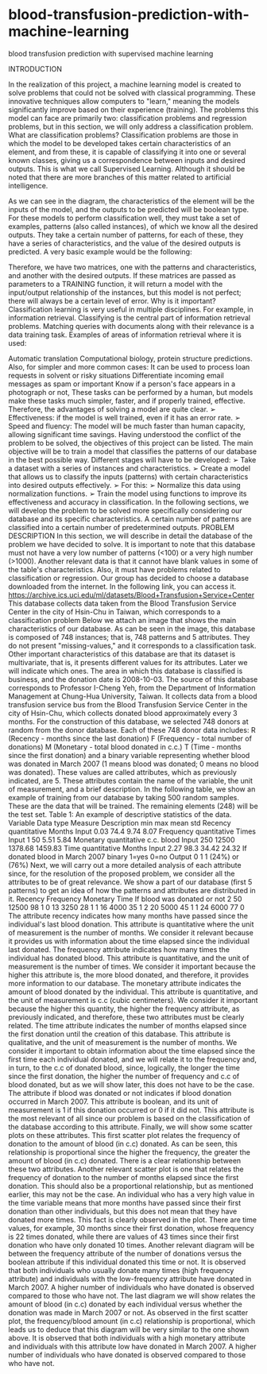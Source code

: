 # blood-transfusion-prediction-with-machine-learning
blood transfusion prediction with supervised machine learning


INTRODUCTION

In the realization of this project, a machine learning model is created to solve problems that could not be solved with classical programming. These innovative techniques allow computers to "learn," meaning the models significantly improve based on their experience (training).
The problems this model can face are primarily two: classification problems and regression problems, but in this section, we will only address a classification problem.
What are classification problems?
Classification problems are those in which the model to be developed takes certain characteristics of an element, and from these, it is capable of classifying it into one or several known classes, giving us a correspondence between inputs and desired outputs. This is what we call Supervised Learning.
Although it should be noted that there are more branches of this matter related to artificial intelligence.

As we can see in the diagram, the characteristics of the element will be the inputs of the model, and the outputs to be predicted will be boolean type.
For these models to perform classification well, they must take a set of examples, patterns (also called instances), of which we know all the desired outputs.
They take a certain number of patterns, for each of these, they have a series of characteristics, and the value of the desired outputs is predicted.
A very basic example would be the following:

Therefore, we have two matrices, one with the patterns and characteristics, and another with the desired outputs.
If these matrices are passed as parameters to a TRAINING function, it will return a model with the input/output relationship of the instances, but this model is not perfect; there will always be a certain level of error.
Why is it important?
Classification learning is very useful in multiple disciplines. For example, in information retrieval. Classifying is the central part of information retrieval problems. Matching queries with documents along with their relevance is a data training task.
Examples of areas of information retrieval where it is used:

Automatic translation
Computational biology, protein structure predictions.
Also, for simpler and more common cases:
It can be used to process loan requests in solvent or risky situations
Differentiate incoming email messages as spam or important
Know if a person's face appears in a photograph or not,
These tasks can be performed by a human, but models make these tasks much simpler, faster, and if properly trained, effective.
Therefore, the advantages of solving a model are quite clear.
➢ Effectiveness: if the model is well trained, even if it has an error rate.
➢ Speed and fluency: The model will be much faster than human capacity, allowing significant time savings.
Having understood the conflict of the problem to be solved, the objectives of this project can be listed.
The main objective will be to train a model that classifies the patterns of our database in the best possible way.
Different stages will have to be developed:
➢ Take a dataset with a series of instances and characteristics.
➢ Create a model that allows us to classify the inputs (patterns) with certain
characteristics into desired outputs effectively.
➢ For this:
➢ Normalize this data using normalization functions.
➢ Train the model using functions to improve its effectiveness and accuracy in
classification.
In the following sections, we will develop the problem to be solved more specifically considering our database and its specific characteristics.
A certain number of patterns are classified into a certain number of predetermined outputs.
PROBLEM DESCRIPTION
In this section, we will describe in detail the database of the problem we have decided to solve.
It is important to note that this database must not have a very low number of patterns (<100) or a very high number (>1000). Another relevant data is that it cannot have blank values in some of the table's characteristics. Also, it must have problems related to classification or regression.
Our group has decided to choose a database downloaded from the internet. In the following link, you can access it.
https://archive.ics.uci.edu/ml/datasets/Blood+Transfusion+Service+Center
This database collects data taken from the Blood Transfusion Service Center in the city of Hsin-Chu in Taiwan, which corresponds to a classification problem
Below we attach an image that shows the main characteristics of our database.
As can be seen in the image, this database is composed of 748 instances; that is, 748 patterns and 5 attributes. They do not present "missing-values," and it corresponds to a classification task. Other important characteristics of this database are that its dataset is multivariate, that is, it presents different values for its attributes. Later we will indicate which ones. The area in which this database is classified is business, and the donation date is 2008-10-03.
The source of this database corresponds to Professor I-Cheng Yeh, from the Department of Information Management at Chung-Hua University, Taiwan. It collects data from a blood transfusion service bus from the Blood Transfusion Service Center in the city of Hsin-Chu, which collects donated blood approximately every 3 months. For the construction of this database, we selected 748 donors at random from the donor database. Each of these 748 donor data includes:
R (Recency - months since the last donation)
F (Frequency - total number of donations)
M (Monetary - total blood donated in c.c.)
T (Time - months since the first donation)
and a binary variable representing whether blood was donated in March 2007 (1
means blood was donated; 0 means no blood was donated).
These values ​​are called attributes, which as previously indicated, are 5.
These attributes contain the name of the variable, the unit of measurement, and a brief description.
In the following table, we show an example of training from our database by taking 500 random samples. These are the data that will be trained. The remaining elements (248) will be the test set.
Table 1: An example of descriptive statistics of the data.
Variable Data type Measure Description min max mean std
Recency quantitative Months Input 0.03 74.4 9.74 8.07
Frequency quantitative Times Input 1 50 5.51 5.84
Monetary quantitative c.c.
blood
Input 250 12500 1378.68 1459.83
Time quantitative Months Input 2.27 98.3 34.42 24.32
If donated
blood in
March 2007
binary 1=yes
0=no
Output 0 1 1 (24%) or
(76%)
Next, we will carry out a more detailed analysis of each attribute since, for the resolution of the proposed problem, we consider all the attributes to be of great relevance.
We show a part of our database (first 5 patterns) to get an idea of ​​how the patterns and attributes are distributed in it.
Recency Frequency Monetary Time If blood was
donated or not
2 50 12500 98 1
0 13 3250 28 1
1 16 4000 35 1
2 20 5000 45 1
1 24 6000 77 0
The attribute recency indicates how many months have passed since the individual's last blood donation. This attribute is quantitative where the unit of measurement is the number of months. We consider it relevant because it provides us with information about the time elapsed since the individual last donated.
The frequency attribute indicates how many times the individual has donated blood. This attribute is quantitative, and the unit of measurement is the number of times. We consider it important because the higher this attribute is, the more blood donated, and therefore, it provides more information to our database.
The monetary attribute indicates the amount of blood donated by the individual. This attribute is quantitative, and the unit of measurement is c.c (cubic centimeters). We consider it important because the higher this quantity, the higher the frequency attribute, as previously indicated, and therefore, these two attributes must be clearly related.
The time attribute indicates the number of months elapsed since the first donation until the creation of this database. This attribute is qualitative, and the unit of measurement is the number of months. We consider it important to obtain information about the time elapsed since the first time each individual donated, and we will relate it to the frequency and, in turn, to the c.c of donated blood, since, logically, the longer the time since the first donation, the higher the number of frequency and c.c of blood donated, but as we will show later, this does not have to be the case.
The attribute if blood was donated or not indicates if blood donation occurred in March 2007. This attribute is boolean, and its unit of measurement is 1 if this donation occurred or 0 if it did not. This attribute is the most relevant of all since our problem is based on the classification of the database according to this attribute.
Finally, we will show some scatter plots on these attributes.
This first scatter plot relates the frequency of donation to the amount of blood (in c.c) donated.
As can be seen, this relationship is proportional since the higher the frequency, the greater the amount of blood (in c.c) donated.
There is a clear relationship between these two attributes.
Another relevant scatter plot is one that relates the frequency of donation to the number of months elapsed since the first donation.
This should also be a proportional relationship, but as mentioned earlier, this may not be the case. An individual who has a very high value in the time variable means that more months have passed since their first donation than other individuals, but this does not mean that they have donated more times.
This fact is clearly observed in the plot. There are time values, for example, 30 months since their first donation, whose frequency is 22 times donated, while there are values of 43 times since their first donation who have only donated 10 times.
Another relevant diagram will be between the frequency attribute of the number of donations versus the boolean attribute if this individual donated this time or not.
It is observed that both individuals who usually donate many times (high frequency attribute) and individuals with the low-frequency attribute have donated in March 2007.
A higher number of individuals who have donated is observed compared to those who have not.
The last diagram we will show relates the amount of blood (in c.c) donated by each individual versus whether the donation was made in March 2007 or not.
As observed in the first scatter plot, the frequency/blood amount (in c.c) relationship is proportional, which leads us to deduce that this diagram will be very similar to the one shown above.
It is observed that both individuals with a high monetary attribute and individuals with this attribute low have donated in March 2007.
A higher number of individuals who have donated is observed compared to those who have not.





